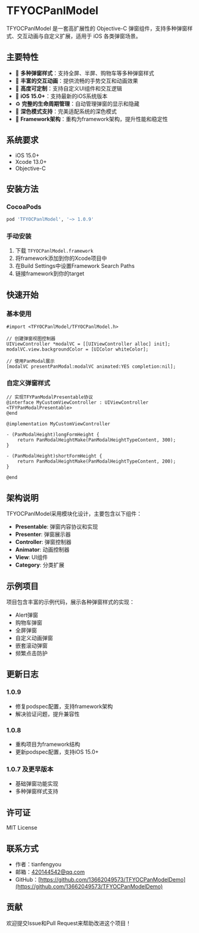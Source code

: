 # TFYOCPanlModel

TFYOCPanlModel 是一套高扩展性的 Objective-C 弹窗组件，支持多种弹窗样式、交互动画与自定义扩展，适用于 iOS 各类弹窗场景。

## 主要特性

- 🎯 **多种弹窗样式**：支持全屏、半屏、购物车等多种弹窗样式
- 🎨 **丰富的交互动画**：提供流畅的手势交互和动画效果
- 🔧 **高度可定制**：支持自定义UI组件和交互逻辑
- 📱 **iOS 15.0+**：支持最新的iOS系统版本
- ♻️ **完整的生命周期管理**：自动管理弹窗的显示和隐藏
- 🌙 **深色模式支持**：完美适配系统的深色模式
- 🚀 **Framework架构**：重构为framework架构，提升性能和稳定性

## 系统要求

- iOS 15.0+
- Xcode 13.0+
- Objective-C

## 安装方法

### CocoaPods

```ruby
pod 'TFYOCPanlModel', '~> 1.0.9'
```

### 手动安装

1. 下载 `TFYOCPanlModel.framework`
2. 将framework添加到你的Xcode项目中
3. 在Build Settings中设置Framework Search Paths
4. 链接framework到你的target

## 快速开始

### 基本使用

```objc
#import <TFYOCPanlModel/TFYOCPanlModel.h>

// 创建弹窗视图控制器
UIViewController *modalVC = [[UIViewController alloc] init];
modalVC.view.backgroundColor = [UIColor whiteColor];

// 使用PanModal展示
[modalVC presentPanModal:modalVC animated:YES completion:nil];
```

### 自定义弹窗样式

```objc
// 实现TFYPanModalPresentable协议
@interface MyCustomViewController : UIViewController <TFYPanModalPresentable>
@end

@implementation MyCustomViewController

- (PanModalHeight)longFormHeight {
    return PanModalHeightMake(PanModalHeightTypeContent, 300);
}

- (PanModalHeight)shortFormHeight {
    return PanModalHeightMake(PanModalHeightTypeContent, 200);
}

@end
```

## 架构说明

TFYOCPanlModel采用模块化设计，主要包含以下组件：

- **Presentable**: 弹窗内容协议和实现
- **Presenter**: 弹窗展示器
- **Controller**: 弹窗控制器
- **Animator**: 动画控制器
- **View**: UI组件
- **Category**: 分类扩展

## 示例项目

项目包含丰富的示例代码，展示各种弹窗样式的实现：

- Alert弹窗
- 购物车弹窗
- 全屏弹窗
- 自定义动画弹窗
- 嵌套滚动弹窗
- 频繁点击防护

## 更新日志

### 1.0.9
- 修复podspec配置，支持framework架构
- 解决验证问题，提升兼容性

### 1.0.8
- 重构项目为framework结构
- 更新podspec配置，支持iOS 15.0+

### 1.0.7 及更早版本
- 基础弹窗功能实现
- 多种弹窗样式支持

## 许可证

MIT License

## 联系方式

- 作者：tianfengyou
- 邮箱：420144542@qq.com
- GitHub：[https://github.com/13662049573/TFYOCPanModelDemo](https://github.com/13662049573/TFYOCPanModelDemo)

## 贡献

欢迎提交Issue和Pull Request来帮助改进这个项目！ 